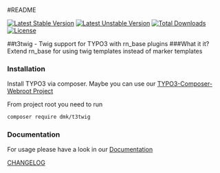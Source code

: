 #README

[![Latest Stable Version](https://poser.pugx.org/dmk/t3twig/v/stable)](https://packagist.org/packages/dmk/t3twig) [![Latest Unstable Version](https://poser.pugx.org/dmk/t3twig/v/unstable)](https://packagist.org/packages/dmk/t3twig) [![Total Downloads](https://poser.pugx.org/dmk/t3twig/downloads)](https://packagist.org/packages/dmk/t3twig) [![License](https://poser.pugx.org/dmk/t3twig/license)](https://packagist.org/packages/dmk/t3twig)

##t3twig - Twig support for TYPO3 with rn_base plugins
###What it it?
Extend rn_base for using twig templates instead of marker templates

### Installation
Install TYPO3 via composer. Maybe you can use our [TYPO3-Composer-Webroot Project](https://github.com/DMKEBUSINESSGMBH/typo3-composer-webroot)

From project root you need to run
```bash
composer require dmk/t3twig
```

### Documentation

For usage please have a look in our [Documentation](Documentation/index.md)

[CHANGELOG](CHANGELOG.md)
